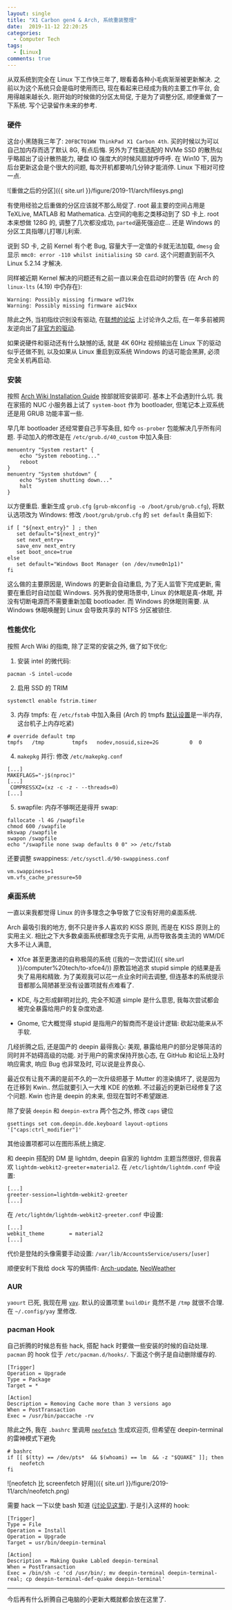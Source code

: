 ```yaml
---
layout: single
title: "X1 Carbon gen4 & Arch, 系统重装整理"
date:  2019-11-12 22:20:25
categories:
  - Computer Tech
tags:
  - [Linux]
comments: true
---
```


从双系统到完全在 Linux 下工作快三年了, 眼看着各种小毛病渐渐被更新解决. 
之前以为这个系统只会是临时使用而已, 现在看起来已经成为我的主要工作平台, 
会用得越来越长久. 
刚开始的时候做的分区太局促, 于是为了调整分区, 顺便重做了一下系统. 
写个记录留作未来的参考. 

### 硬件 ###

这台小黑随我三年了: `20FBCTO1WW ThinkPad X1 Carbon 4th`. 
买的时候以为可以自己加内存而选了默认 8G, 有点后悔. 另外为了性能选配的 NVMe SSD 
的散热似乎略超出了设计散热能力, 硬盘 IO 强度大的时候风扇就呼呼呼. 
在 Win10 下, 因为后台更新这会是个很大的问题, 每次开机都要响几分钟才能消停. 
Linux 下相对可控一点. 

![重做之后的分区]({{ site.url }}/figure/2019-11/arch/filesys.png) 

有使用经验之后重做的分区应该就不那么局促了. 
root 最主要的空间占用是 TeXLive, MATLAB 和 Mathematica. 
占空间的电影之类移动到了 SD 卡上. 
root 本来想做 128G 的, 调整了几次都没成功, `parted`逼死强迫症... 
还是 Windows 的分区工具指哪儿打哪儿利索. 

说到 SD 卡, 之前 Kernel 有个老 Bug, 容量大于一定值的卡就无法加载, 
`dmesg` 会显示 `mmc0: error -110 whilst initialising SD card`. 
这个问题直到前不久 Linux 5.2.14 才解决. 

同样被近期 Kernel 解决的问题还有之前一直以来会在启动时的警告 
(在 Arch 的 `linux-lts` (4.19) 中仍存在): 
```
Warning: Possibly missing firmware wd719x
Warning: Possibly missing firmware aic94xx
```

除此之外, 当初指纹识别没有驱动, 在[联想的论坛](https://forums.lenovo.com/t5/Other-Linux-Discussions/Validity-Fingerprint-Reader-Linux/td-p/3352145)
上讨论许久之后, 在一年多前被网友逆向出了[非官方的驱动](https://github.com/nmikhailov/Validity90). 

如果说硬件和驱动还有什么缺憾的话, 就是 4K 60Hz 视频输出在 Linux 下的驱动似乎还做不到, 
以及如果从 Linux 重启到双系统 Windows 的话可能会黑屏, 必须完全关机再启动. 

### 安装 ###

按照 [Arch Wiki Installation Guide](https://wiki.archlinux.org/index.php/Installation_guide_(%E7%AE%80%E4%BD%93%E4%B8%AD%E6%96%87)) 
按部就班安装即可. 
基本上不会遇到什么坑. 我在家搭的 NUC 小服务器上试了 `system-boot` 作为 bootloader, 
但笔记本上双系统还是用 GRUB 功能丰富一些. 

早几年 bootloader 还经常要自己手写条目, 如今 `os-prober` 包能解决几乎所有问题. 
手动加入的修改是在 `/etc/grub.d/40_custom` 中加入条目: 
```
menuentry "System restart" {
	echo "System rebooting..."
	reboot
}
menuentry "System shutdown" {
	echo "System shutting down..."
	halt
}
```
以方便重启. 重新生成 `grub.cfg` (`grub-mkconfig -o /boot/grub/grub.cfg`), 
将默认选项改为 Windows: 修改 `/boot/grub/grub.cfg` 的 `set default` 条目如下: 
```
if [ "${next_entry}" ] ; then
   set default="${next_entry}"
   set next_entry=
   save_env next_entry
   set boot_once=true
else
   set default="Windows Boot Manager (on /dev/nvme0n1p1)"
fi
```
这么做的主要原因是, Windows 的更新会自动重启, 为了无人监管下完成更新, 
需要在重启时自动加载 Windows. 另外我的使用场景中, Linux 的休眠是真-休眠, 
并没有切断电源而不需要重新加载 bootloader. 而 Windows 的休眠则需要. 
从 Windows 休眠唤醒到 Linux 会导致共享的 NTFS 分区被锁住. 


### 性能优化 ###

按照 Arch Wiki 的指南, 除了正常的安装之外, 做了如下优化: 

1. 安装 intel 的微代码: 
```
pacman -S intel-ucode
```
2. 启用 SSD 的 TRIM
```
systemctl enable fstrim.timer
```
3. 内存 tmpfs: 在 `/etc/fstab` 中加入条目 (Arch 的 tmpfs [默认设置](https://wiki.archlinux.org/index.php/Tmpfs)是一半内存, 这台机子上内存吃紧)
```
# override default tmp
tmpfs   /tmp         tmpfs   nodev,nosuid,size=2G          0  0
```
4. `makepkg` 并行: 修改 `/etc/makepkg.conf`
```
[...]
MAKEFLAGS="-j$(nproc)"
[...]
 COMPRESSXZ=(xz -c -z - --threads=0)
[...]
```
5. swapfile: 内存不够啊还是得开 swap: 
```
fallocate -l 4G /swapfile
chmod 600 /swapfile
mkswap /swapfile
swapon /swapfile 
echo "/swapfile none swap defaults 0 0" >> /etc/fstab
```
还要调整 swappiness: `/etc/sysctl.d/90-swappiness.conf`
```
vm.swappiness=1
vm.vfs_cache_pressure=50
```

### 桌面系统 ###

一直以来我都觉得 Linux 的许多理念之争导致了它没有好用的桌面系统. 

Arch 最吸引我的地方, 倒不只是许多人喜欢的 KISS 原则, 而是在 KISS 原则上的实用主义. 
相比之下大多数桌面系统都理念先于实用, 从而导致各类主流的 WM/DE 大多不让人满意, 

- Xfce 甚至更激进的自称极简的系统
([我的一次尝试]({{ site.url }}/computer%20tech/to-xfce4/)) 
原教旨地追求 stupid simple 的结果是丢失了易用和精致.
为了美观我可以花一点业余时间去调整, 但连基本的系统提示音都那么简陋甚至没有设置项就有点难看了. 

- KDE, 与之形成鲜明对比的, 完全不知道 simple 是什么意思, 
我每次尝试都会被完全暴露给用户的复杂度劝退. 

- Gnome, 它大概觉得 stupid 是指用户的智商而不是设计逻辑: 砍起功能来从不手软. 

几经折腾之后, 还是国产的 deepin 最得我心: 美观, 
暴露给用户的部分足够简洁的同时并不妨碍高级的功能. 对于用户的需求保持开放心态, 
在 GitHub 和论坛上及时响应需求, 响应 Bug 也非常及时, 可以说是业界良心. 

最近仅有让我不满的是前不久的一次升级把基于 Mutter 的渲染搞坏了, 说是因为在迁移到 Kwin.. 
然后就要引入一大堆 KDE 的依赖. 不过最近的更新已经修复了这个问题. 
Kwin 也许是 deepin 的未来, 但现在暂时不希望跟进. 

除了安装 `deepin` 和 `deepin-extra` 两个包之外, 修改 `caps` 键位
```
gsettings set com.deepin.dde.keyboard layout-options '["caps:ctrl_modifier"]'
```
其他设置项都可以在图形系统上搞定. 

和 deepin 搭配的 DM 是 lightdm, deepin 自家的 lightdm 主题当然很好, 
但我喜欢 `lightdm-webkit2-greeter`+`material2`. 在 `/etc/lightdm/lightdm.conf` 中设置: 
```
[...]
greeter-session=lightdm-webkit2-greeter
[...]
```
在 `/etc/lightdm/lightdm-webkit2-greeter.conf` 中设置: 
```
[...]
webkit_theme        = material2
[...]
```
代价是登陆的头像需要手动设置: `/var/lib/AccountsService/users/[user]` 

顺便安利下我给 dock 写的俩插件: 
[Arch-update](https://github.com/CareF/deepin-dock-plugin-arch-update), 
[NeoWeather](https://github.com/CareF/deepin-dock-plugin-neoweather)

### AUR ###

`yaourt` 已死, 我现在用 [`yay`](https://github.com/Jguer/yay). 
默认的设置项里 `buildDir` 竟然不是 `/tmp` 就很不合理. 在 `~/.config/yay` 里修改. 

### pacman Hook ###

自己折腾的时候总有些 hack, 搭配 hack 时要做一些安装的时候的自动处理. 
`pacman` 的 hook 位于 `/etc/pacman.d/hooks/`. 下面这个例子是自动删除缓存的. 
```
[Trigger]
Operation = Upgrade
Type = Package
Target = *

[Action]
Description = Removing Cache more than 3 versions ago
When = PostTransaction
Exec = /usr/bin/paccache -rv
```

除此之外, 我在 `.bashrc` 里调用 [`neofetch`](https://github.com/dylanaraps/neofetch) 生成欢迎页, 但希望在 deepin-terminal 的雷神模式下避免

```
# bashrc
if [[ $(tty) == /dev/pts*  && $(whoami) == lm  && -z "$QUAKE" ]]; then
    neofetch
fi
```

![neofetch 比 screenfetch 好用]({{ site.url }}/figure/2019-11/arch/neofetch.png) 

需要 hack 一下以使 bash 知道 ([讨论见这里](https://github.com/linuxdeepin/developer-center/issues/929)). 于是引入这样的 hook: 
```
[Trigger]
Type = File
Operation = Install
Operation = Upgrade
Target = usr/bin/deepin-terminal

[Action]
Description = Making Quake Labled deepin-terminal
When = PostTransaction
Exec = /bin/sh -c 'cd /usr/bin/; mv deepin-terminal deepin-terminal-real; cp deepin-terminal-def-quake deepin-terminal'
```

-------------
今后再有什么折腾自己电脑的小更新大概就都会放在这里了. 

